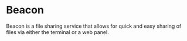 # Beacon

Beacon is a file sharing service that allows for quick and easy sharing of files via either the terminal or a web panel.
